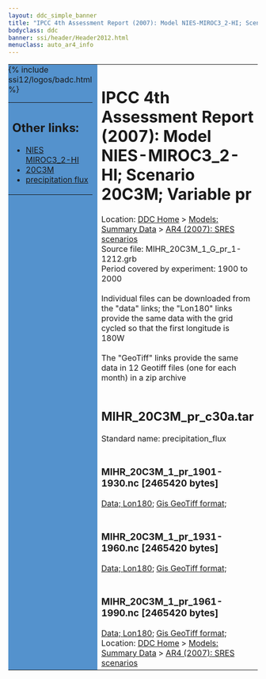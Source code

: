 ```yaml
---
layout: ddc_simple_banner
title: "IPCC 4th Assessment Report (2007): Model NIES-MIROC3_2-HI; Scenario 20C3M; Variable pr"
bodyclass: ddc
banner: ssi/header/Header2012.html
menuclass: auto_ar4_info
---
```



<table width="100%" border="0" cellspacing="0" cellpadding="0" style="border-collapse: collapse;">
<tr style="margin:0;padding:0;border:0;">
<td style="margin:0;padding:0;border:0;height:1pt;width:150pt;background:#5492CD;" valign="top" >

<div id="lh-col2" class="auto_ar4_info">
<table class="menumain" bgcolor="#5492CD" cellspacing="0" width="100%" border="0">
<tr><td>
<h2> Other links:</h2>
<ul>
<li><a href="/auto/ar4/model-NIES-MIROC3_2-HI.html">NIES<br/>MIROC3_2-HI</a></li>
<li><a href="/auto/ar4/scenario-20C3M.html">20C3M</a></li>
<li><a href="/auto/ar4/var-precipitation_flux.html">precipitation flux</a></li>
</ul>
</td></tr>
{% include ssi12/logos/badc.html %}
</table>
</div>
</td>
<td><h1>IPCC 4th Assessment Report (2007): Model NIES-MIROC3_2-HI; Scenario 20C3M; Variable pr</h1>

<!-- Breadcrumb1 -->
<div id="breadcrumb1" align="left">
Location: <a href="/index.html">DDC Home</a> > <a href="/sim/gcm_clim/">Models: Summary Data</a>
> <a href="/sim/gcm_clim/SRES_AR4/index.html">AR4 (2007): SRES scenarios</a>
</div>
<!-- End of Breadcrumb1 -->Source file: MIHR_20C3M_1_G_pr_1-1212.grb
<br/>
Period covered by experiment: 1900 to 2000<br/>
<br/>Individual files can be downloaded from the "data" links; the "Lon180" links provide the same data
         with the grid cycled so that the first longitude is 180W<br/>
<br/>The "GeoTiff" links provide the same data in 12 Geotiff files (one for each month)
          in a zip archive<br/>
<br/><h2>MIHR_20C3M_pr_c30a.tar</h2>
Standard name: precipitation_flux<br>
<br/><h3>MIHR_20C3M_1_pr_1901-1930.nc [2465420 bytes]</h3>
<a href="/cgi-bin/downl/ar4_nc/pr/MIHR_20C3M_1_pr_1901-1930.nc">Data; </a><a href="/cgi-bin/downl/ar4_nc/pr/MIHR_20C3M_1_pr_1901-1930.cyto180.nc"> Lon180</a>; <a href="/cgi-bin/downl/ar4_tif/pr/MIHR_20C3M_1_pr_1901-1930.zip">Gis GeoTiff format; </a><br/>
<br/><h3>MIHR_20C3M_1_pr_1931-1960.nc [2465420 bytes]</h3>
<a href="/cgi-bin/downl/ar4_nc/pr/MIHR_20C3M_1_pr_1931-1960.nc">Data; </a><a href="/cgi-bin/downl/ar4_nc/pr/MIHR_20C3M_1_pr_1931-1960.cyto180.nc"> Lon180</a>; <a href="/cgi-bin/downl/ar4_tif/pr/MIHR_20C3M_1_pr_1931-1960.zip">Gis GeoTiff format; </a><br/>
<br/><h3>MIHR_20C3M_1_pr_1961-1990.nc [2465420 bytes]</h3>
<a href="/cgi-bin/downl/ar4_nc/pr/MIHR_20C3M_1_pr_1961-1990.nc">Data; </a><a href="/cgi-bin/downl/ar4_nc/pr/MIHR_20C3M_1_pr_1961-1990.cyto180.nc"> Lon180</a>; <a href="/cgi-bin/downl/ar4_tif/pr/MIHR_20C3M_1_pr_1961-1990.zip">Gis GeoTiff format; </a><br/>
<!-- Breadcrumb2 -->
<div id="breadcrumb2" align="left">
Location: <a href="/index.html">DDC Home</a> > <a href="/sim/gcm_clim/">Models: Summary Data</a>
> <a href="/sim/gcm_clim/SRES_AR4/index.html">AR4 (2007): SRES scenarios</a>
</div>
<!-- End of Breadcrumb2 --></td></tr></table>
